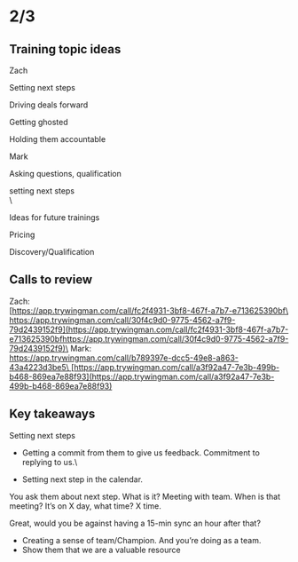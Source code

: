 # 2/3

## Training topic ideas

Zach

Setting next steps

Driving deals forward

Getting ghosted

Holding them accountable



Mark

Asking questions, qualification

setting next steps\
\


Ideas for future trainings

Pricing

Discovery/Qualification

## Calls to review

Zach:\
[https://app.trywingman.com/call/fc2f4931-3bf8-467f-a7b7-e713625390bf\
https://app.trywingman.com/call/30f4c9d0-9775-4562-a7f9-79d2439152f9](https://app.trywingman.com/call/fc2f4931-3bf8-467f-a7b7-e713625390bfhttps://app.trywingman.com/call/30f4c9d0-9775-4562-a7f9-79d2439152f9)\
Mark:\
[https://app.trywingman.com/call/b789397e-dcc5-49e8-a863-43a4223d3be5\
](https://app.trywingman.com/call/b789397e-dcc5-49e8-a863-43a4223d3be5)[https://app.trywingman.com/call/a3f92a47-7e3b-499b-b468-869ea7e88f93](https://app.trywingman.com/call/a3f92a47-7e3b-499b-b468-869ea7e88f93)

## Key takeaways

Setting next steps

* Getting a commit from them to give us feedback. Commitment to replying to us.\

* Setting next step in the calendar.

You ask them about next step. What is it? Meeting with team. When is that meeting? It’s on X day, what time? X time.

Great, would you be against having a 15-min sync an hour after that?&#x20;

* Creating a sense of team/Champion. And you’re doing as a team.
* Show them that we are a valuable resource
